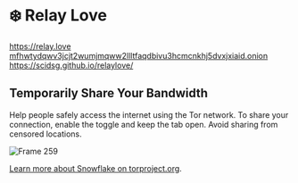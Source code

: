 # ❄️ Relay Love


https://relay.love<br>
[mfhwtydqwv3jcjt2wumjmqww2llltfaqdbivu3hcmcnkhj5dvxjxiaid.onion](http://mfhwtydqwv3jcjt2wumjmqww2llltfaqdbivu3hcmcnkhj5dvxjxiaid.onion)<br>
https://scidsg.github.io/relaylove/

## Temporarily Share Your Bandwidth
Help people safely access the internet using the Tor network. To share your connection, enable the toggle and keep the tab open. Avoid sharing from censored locations.

![Frame 259](https://user-images.githubusercontent.com/28545431/201795123-8c4d7b29-6226-4edc-8ae3-944a80465382.png)

[Learn more about Snowflake on torproject.org](https://snowflake.torproject.org/).
